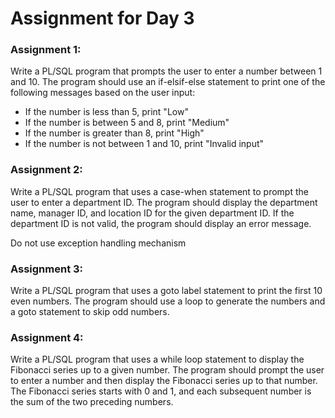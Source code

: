 # Assignment for Day 3

### Assignment 1:

Write a PL/SQL program that prompts the user to enter a number between 1 and 10. The program should use an if-elsif-else statement to print one of the following messages based on the user input:

-   If the number is less than 5, print "Low"
-   If the number is between 5 and 8, print "Medium"
-   If the number is greater than 8, print "High"
-   If the number is not between 1 and 10, print "Invalid input"

### Assignment 2:

Write a PL/SQL program that uses a case-when statement to prompt the user to enter a department ID. The program should display the department name, manager ID, and location ID for the given department ID. If the department ID is not valid, the program should display an error message.

Do not use exception handling mechanism

### Assignment 3:

Write a PL/SQL program that uses a goto label statement to print the first 10 even numbers. The program should use a loop to generate the numbers and a goto statement to skip odd numbers.

### Assignment 4:

Write a PL/SQL program that uses a while loop statement to display the Fibonacci series up to a given number. The program should prompt the user to enter a number and then display the Fibonacci series up to that number. The Fibonacci series starts with 0 and 1, and each subsequent number is the sum of the two preceding numbers.

